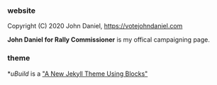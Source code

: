 ### website
Copyright (C) 2020 John Daniel, https://votejohndaniel.com

**John Daniel for Rally Commissioner** is my offical campaigning page.  

### theme

**uBuild* is a ["A New Jekyll Theme Using Blocks"](https://forestry.io/blog/ubuild-a-new-theme-for-static-sites-using-blocks/#even-quicker-start)
